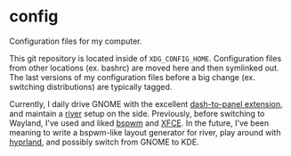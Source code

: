 # config

Configuration files for my computer.

This git repository is located inside of `XDG_CONFIG_HOME`. Configuration files from other locations (ex. bashrc) are moved here and then symlinked out. The last versions of my configuration files before a big change (ex. switching distributions) are typically tagged.

Currently, I daily drive GNOME with the excellent [dash-to-panel extension](https://github.com/home-sweet-gnome/dash-to-panel), and maintain a [river](https://github.com/riverwm/river/) setup on the side. Previously, before switching to Wayland, I've used and liked [bspwm](https://github.com/baskerville/bspwm) and [XFCE](https://xfce.org/). In the future, I've been meaning to write a bspwm-like layout generator for river, play around with [hyprland](https://hyprland.org/), and possibly switch from GNOME to KDE.
